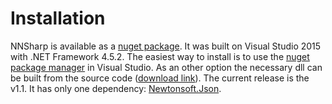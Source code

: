 # Installation 

NNSharp is available as a [nuget package](https://www.nuget.org/packages/NNSharp/). It was built on Visual Studio 2015 with .NET Framework 4.5.2. The easiest way to install is to use the [nuget package manager](https://docs.microsoft.com/en-us/nuget/tools/package-manager-ui) in Visual Studio. As an other option the necessary dll can be built from the source code ([download link](https://github.com/adamtiger/NNSharp/archive/v1.1.zip)). The current release is the v1.1. It has only one dependency: [Newtonsoft.Json](https://www.nuget.org/packages/Newtonsoft.Json/).
